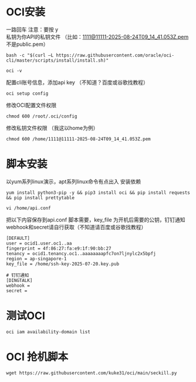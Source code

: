 # OCI安装
一路回车 注意：要按 y <br>私钥为你API的私钥文件 （比如：1111@11111-2025-08-24T09_14_41.053Z.pem  不是public.pem）
```
bash -c "$(curl –L https://raw.githubusercontent.com/oracle/oci-cli/master/scripts/install/install.sh)"
```
```
oci -v
```
配置cli账号信息，添加api key （不知道？百度或谷歌找教程）
```
oci setup config
```
修改OCI配置文件权限
```
chmod 600 /root/.oci/config
```
修改私钥文件权限 （我这以home为例）
```
chmod 600 /home/1111@11111-2025-08-24T09_14_41.053Z.pem
```
# 脚本安装
以yum系列linux演示，apt系列linux命令有点出入 安装依赖
```
yum install python3-pip -y && pip3 install oci && pip install requests && pip install prettytable
```
```
vi /home/api.conf
```
把以下内容保存到api.conf 脚本需要，key_file 为开机后需要的公钥，钉钉通知 webhook和secret请自行获取（不知道请百度或谷歌找教程）
```
[DEFAULT]
user = ocid1.user.oc1..aa
fingerprint = 4f:86:27:fa:e9:1f:90:bb:27
tenancy = ocid1.tenancy.oc1..aaaaaaaapfc7on7ljnylc2x5bpfj
region = ap-singapore-1
key_file = /home/ssh-key-2025-07-20.key.pub

# 钉钉通知
[DINGTALK]
webhook =
secret =
```
# 测试OCI
```
oci iam availability-domain list
```
# OCI 抢机脚本
```
wget https://raw.githubusercontent.com/kuke31/oci/main/seckill.py
```

